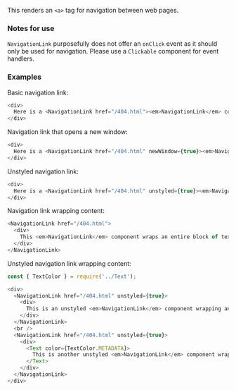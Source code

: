 This renders an `<a>` tag for navigation between web pages.

### Notes for use

`NavigationLink` purposefully does not offer an `onClick` event as it should only be used for navigation. Please use a `Clickable` component for event handlers.

### Examples

Basic navigation link:

```js { "props": { "data-description": "basic" } }
<div>
  Here is a <NavigationLink href="/404.html"><em>NavigationLink</em> component</NavigationLink> with just an <em>href</em>, its only required property.
</div>
```

Navigation link that opens a new window:

```js { "props": { "data-description": "new window" } }
<div>
  Here is a <NavigationLink href="/404.html" newWindow={true}><em>NavigationLink</em> component</NavigationLink> that opens its link securely in a new window.
</div>
```

Unstyled navigation link:

```js { "props": { "data-description": "unstyled" } }
<div>
  Here is a <NavigationLink href="/404.html" unstyled={true}><em>NavigationLink</em> component</NavigationLink> that removes the link styling and sets color to the primary text color.
</div>
```

Navigation link wrapping content:

```js { "props": { "data-description": "wrapping" } }
<NavigationLink href="/404.html">
  <div>
    This <em>NavigationLink</em> component wraps an entire block of text. By default all text content within a <em>NavigationLink</em> tag will be styled like a link.
  </div>
</NavigationLink>
```

Unstyled navigation link wrapping content:

```js { "props": { "data-description": "unstyled wrapping" } }
const { TextColor } = require('../Text');

<div>
  <NavigationLink href="/404.html" unstyled={true}>
    <div>
      This is an unstyled <em>NavigationLink</em> component wrapping an entire block of text.
    </div>
  </NavigationLink>
  <br />
  <NavigationLink href="/404.html" unstyled={true}>
    <div>
      <Text color={TextColor.METADATA}>
        This is another unstyled <em>NavigationLink</em> component wrapping a block of text with a different color.
      </Text>
    </div>
  </NavigationLink>
</div>
```
